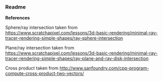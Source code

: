 ### Readme




**References**

Sphere/ray intersection taken from https://www.scratchapixel.com/lessons/3d-basic-rendering/minimal-ray-tracer-rendering-simple-shapes/ray-sphere-intersection

Plane/ray intersection taken from
https://www.scratchapixel.com/lessons/3d-basic-rendering/minimal-ray-tracer-rendering-simple-shapes/ray-plane-and-ray-disk-intersection

Cross product taken from
http://www.sanfoundry.com/cpp-program-compute-cross-product-two-vectors/
